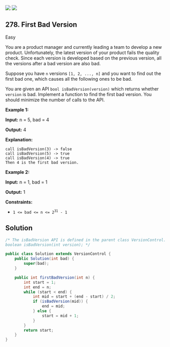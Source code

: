 [![](https://img.shields.io/github/stars/javadev/LeetCode-in-Java?label=Stars&style=flat-square)](https://github.com/javadev/LeetCode-in-Java)
[![](https://img.shields.io/github/forks/javadev/LeetCode-in-Java?label=Fork%20me%20on%20GitHub%20&style=flat-square)](https://github.com/javadev/LeetCode-in-Java/fork)

## 278\. First Bad Version

Easy

You are a product manager and currently leading a team to develop a new product. Unfortunately, the latest version of your product fails the quality check. Since each version is developed based on the previous version, all the versions after a bad version are also bad.

Suppose you have `n` versions `[1, 2, ..., n]` and you want to find out the first bad one, which causes all the following ones to be bad.

You are given an API `bool isBadVersion(version)` which returns whether `version` is bad. Implement a function to find the first bad version. You should minimize the number of calls to the API.

**Example 1:**

**Input:** n = 5, bad = 4

**Output:** 4

**Explanation:**

    call isBadVersion(3) -> false
    call isBadVersion(5) -> true
    call isBadVersion(4) -> true
    Then 4 is the first bad version. 

**Example 2:**

**Input:** n = 1, bad = 1

**Output:** 1 

**Constraints:**

*   <code>1 <= bad <= n <= 2<sup>31</sup> - 1</code>

## Solution

```java
/* The isBadVersion API is defined in the parent class VersionControl.
boolean isBadVersion(int version); */

public class Solution extends VersionControl {
    public Solution(int bad) {
        super(bad);
    }

    public int firstBadVersion(int n) {
        int start = 1;
        int end = n;
        while (start < end) {
            int mid = start + (end - start) / 2;
            if (isBadVersion(mid)) {
                end = mid;
            } else {
                start = mid + 1;
            }
        }
        return start;
    }
}
```